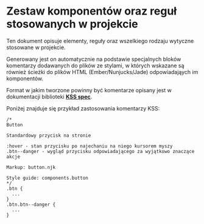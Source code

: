 # Zestaw komponentów oraz reguł stosowanych w projekcie

Ten dokument opisuje elementy, reguły oraz wszelkiego rodzaju wytyczne stosowane w projekcie.

Generowany jest on automatycznie na podstawie specjalnych bloków komentarzy dodawanych do plików ze stylami, w których wskazane są również ścieżki do plików HTML (Ember/Nunjucks/Jade) odpowiadająych im komponentów.

Format w jakim tworzone powinny być komentarze opisany jest w dokumentacji biblioteki **[KSS spec](https://github.com/kss-node/kss/blob/spec/SPEC.md)**.

Poniżej znajduje się przykład zastosowania komentarzy KSS:
<pre class="prettyprint linenums lang-css"><code data-language="css">/*
Button

Standardowy przycisk na stronie

:hover - stan przycisku po najechaniu na niego kursorem myszy
.btn--danger - wygląd przycisku odpowiadającego za wyjątkowo znaczące akcje

Markup: button.njk

Style guide: components.button
*/
.btn {
  ...
}
.btn.btn--danger {
  ...
}
</code></pre>

